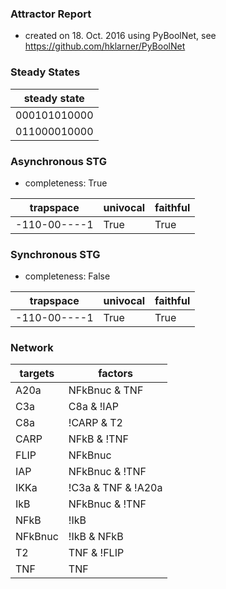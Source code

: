 

### Attractor Report
 * created on 18. Oct. 2016 using PyBoolNet, see https://github.com/hklarner/PyBoolNet

### Steady States
| steady state |
| ------------ | 
| 000101010000 |
| 011000010000 |

### Asynchronous STG
 * completeness: True

| trapspace      | univocal  | faithful  |
| -------------- | --------- | --------- |
| -110-00----1   | True      | True      |

### Synchronous STG
 * completeness: False

| trapspace      | univocal  | faithful  |
| -------------- | --------- | --------- |
| -110-00----1   | True      | True      |

### Network
| targets | factors                                         |
| ------- | ----------------------------------------------- |
| A20a    | NFkBnuc & TNF                                   |
| C3a     | C8a & !IAP                                      |
| C8a     | !CARP & T2 | !CARP & C3a                        |
| CARP    | NFkB & !TNF | !TNF & !C3a | NFkBnuc & !C3a      |
| FLIP    | NFkBnuc                                         |
| IAP     | NFkBnuc & !TNF | !TNF & !C3a | NFkBnuc & !C3a   |
| IKKa    | !C3a & TNF & !A20a                              |
| IkB     | NFkBnuc & !TNF | !TNF & !IKKa | NFkBnuc & !IKKa |
| NFkB    | !IkB                                            |
| NFkBnuc | !IkB & NFkB                                     |
| T2      | TNF & !FLIP                                     |
| TNF     | TNF                                             |

